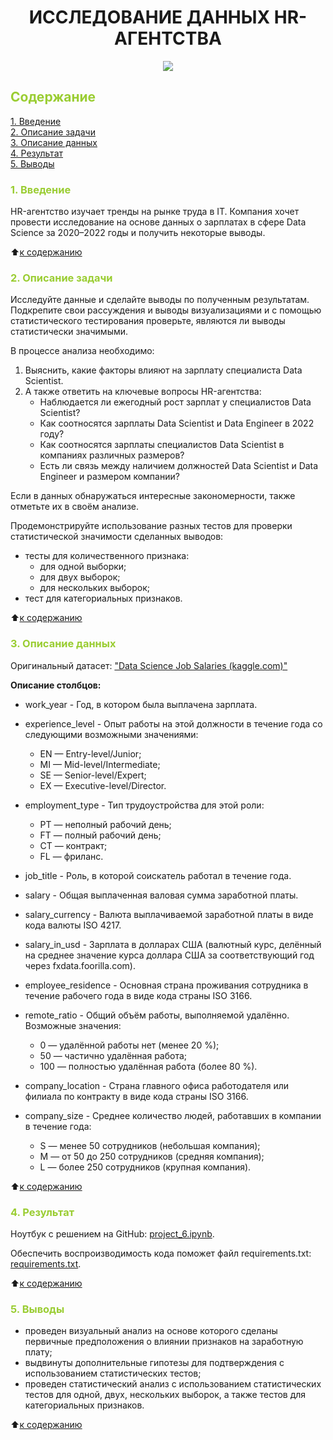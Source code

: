 # <center>ИССЛЕДОВАНИЕ ДАННЫХ HR-АГЕНТСТВА</center>

<center> <img src='https://img.freepik.com/free-vector/futuristic-technology-infographic_23-2148462819.jpg?size=626&ext=jpg&ga=GA1.1.1546980028.1708992000&semt=ais'> </center>


##  <font color = #9ACD32> Содержание </font>

[1. Введение](https://github.com/DmitVasilev/Project-6.-Segmenting-customers-for-an-online-gift-store?tab=readme-ov-file#-1-%D0%B2%D0%B2%D0%B5%D0%B4%D0%B5%D0%BD%D0%B8%D0%B5-)   
[2. Описание задачи](https://github.com/DmitVasilev/Project-6.-Segmenting-customers-for-an-online-gift-store?tab=readme-ov-file#2-%D0%BE%D0%BF%D0%B8%D1%81%D0%B0%D0%BD%D0%B8%D0%B5-%D0%B7%D0%B0%D0%B4%D0%B0%D1%87%D0%B8)   
[3. Описание данных](https://github.com/DmitVasilev/Project-6.-Segmenting-customers-for-an-online-gift-store?tab=readme-ov-file#3-%D0%BE%D0%BF%D0%B8%D1%81%D0%B0%D0%BD%D0%B8%D0%B5-%D0%B4%D0%B0%D0%BD%D0%BD%D1%8B%D1%85)   
[4. Результат](https://github.com/DmitVasilev/Project-6.-Segmenting-customers-for-an-online-gift-store?tab=readme-ov-file#4-%D1%80%D0%B5%D0%B7%D1%83%D0%BB%D1%8C%D1%82%D0%B0%D1%82)                  
[5. Выводы](https://github.com/DmitVasilev/Project-6.-Segmenting-customers-for-an-online-gift-store?tab=readme-ov-file#5-%D0%B2%D1%8B%D0%B2%D0%BE%D0%B4%D1%8B)

### <font color = #9ACD32> 1. Введение </font>

HR-агентство изучает тренды на рынке труда в IT. Компания хочет провести исследование на основе данных о зарплатах в сфере Data Science за 2020–2022 годы и получить некоторые выводы.

:arrow_up:[к содержанию](https://github.com/DmitVasilev/Project-6.-Segmenting-customers-for-an-online-gift-store?tab=readme-ov-file#-%D1%81%D0%BE%D0%B4%D0%B5%D1%80%D0%B6%D0%B0%D0%BD%D0%B8%D0%B5-)     


###  <font color = #9ACD32>2. Описание задачи</font>
            
Исследуйте данные и сделайте выводы по полученным результатам. Подкрепите свои рассуждения и выводы визуализациями и с помощью статистического тестирования проверьте, являются ли выводы статистически значимыми.

В процессе анализа необходимо:

 1. Выяснить, какие факторы влияют на зарплату специалиста Data Scientist.                  
 2. А также ответить на ключевые вопросы HR-агентства:               
     + Наблюдается ли ежегодный рост зарплат у специалистов Data Scientist?                
     + Как соотносятся зарплаты Data Scientist и Data Engineer в 2022 году?              
     + Как соотносятся зарплаты специалистов Data Scientist в компаниях различных размеров?                  
     + Есть ли связь между наличием должностей Data Scientist и Data Engineer и размером компании?                   

Если в данных обнаружаться интересные закономерности, также отметьте их в своём анализе.

Продемонстрируйте использование разных тестов для проверки статистической значимости сделанных выводов:                   

 + тесты для количественного признака:             
     + для одной выборки;              
     + для двух выборок;             
     + для нескольких выборок;           
 + тест для категориальных признаков.

:arrow_up:[к содержанию](https://github.com/DmitVasilev/Project-6.-Segmenting-customers-for-an-online-gift-store?tab=readme-ov-file#-%D1%81%D0%BE%D0%B4%D0%B5%D1%80%D0%B6%D0%B0%D0%BD%D0%B8%D0%B5-)               
                                 
###  <font color = #9ACD32>3. Описание данных</font>

Оригинальный датасет: ["Data Science Job Salaries (kaggle.com)"](https://www.kaggle.com/datasets/ruchi798/data-science-job-salaries)

**Описание столбцов:**               
 + work_year -	Год, в котором была выплачена зарплата.                

 + experience_level - Опыт работы на этой должности в течение года со следующими возможными значениями:              
     + EN — Entry-level/Junior;               
     + MI — Mid-level/Intermediate;               
     + SE — Senior-level/Expert;              
     + EX — Executive-level/Director.                 
 
 + employment_type - Тип трудоустройства для этой роли:                
     + PT — неполный рабочий день;               
     + FT — полный рабочий день;               
     + CT — контракт;                  
     + FL — фриланс.                 

 + job_title - Роль, в которой соискатель работал в течение года.

 + salary - Общая выплаченная валовая сумма заработной платы.

 + salary_currency - Валюта выплачиваемой заработной платы в виде кода валюты ISO 4217.

 + salary_in_usd - Зарплата в долларах США (валютный курс, делённый на среднее значение курса доллара США за соответствующий год через fxdata.foorilla.com).

 + employee_residence - Основная страна проживания сотрудника в течение рабочего года в виде кода страны ISO 3166.

 + remote_ratio - Общий объём работы, выполняемой удалённо. Возможные значения:              
     + 0 — удалённой работы нет (менее 20 %);            
     + 50 — частично удалённая работа;                 
     + 100 — полностью удалённая работа (более 80 %).

 + company_location - Страна главного офиса работодателя или филиала по контракту в виде кода страны ISO 3166.

 + company_size - Среднее количество людей, работавших в компании в течение года:                
     + S — менее 50 сотрудников (небольшая компания);              
     + M — от 50 до 250 сотрудников (средняя компания);              
     + L — более 250 сотрудников (крупная компания).

:arrow_up:[к содержанию](https://github.com/DmitVasilev/Project-6.-Segmenting-customers-for-an-online-gift-store?tab=readme-ov-file#-%D1%81%D0%BE%D0%B4%D0%B5%D1%80%D0%B6%D0%B0%D0%BD%D0%B8%D0%B5-)                    

###  <font color = #9ACD32>4. Результат</font>

Ноутбук с решением на GitHub: [project_6.ipynb](https://github.com/DmitVasilev/Project-6.-Segmenting-customers-for-an-online-gift-store/blob/ca7851879e9f1599b591a612694fb8b3bc4b5acc/Project-6.ipynb).     
 
Обеспечить воспроизводимость кода поможет файл requirements.txt: [requirements.txt](https://github.com/DmitVasilev/PROJECT-6.-Segmenting-customers-for-an-online-gift-store/blob/f218c1a4b3db44b545df9cb8876f6b026a86178f/requirements.txt). 
                        
:arrow_up:[к содержанию](https://github.com/DmitVasilev/Project-6.-Segmenting-customers-for-an-online-gift-store?tab=readme-ov-file#-%D1%81%D0%BE%D0%B4%D0%B5%D1%80%D0%B6%D0%B0%D0%BD%D0%B8%D0%B5-)     


###  <font color = #9ACD32>5. Выводы</font>

 + проведен визуальный анализ на основе которого сделаны первичные предположения о влиянии признаков на заработную плату;
 + выдвинуты дополнительные гипотезы для подтверждения с использованием статистических тестов;
 + проведен статистический анализ с использованием статистических тестов для одной, двух, нескольких выборок, а также тестов для категориальных признаков.
                             
:arrow_up:[к содержанию](https://github.com/DmitVasilev/Project-6.-Segmenting-customers-for-an-online-gift-store?tab=readme-ov-file#-%D1%81%D0%BE%D0%B4%D0%B5%D1%80%D0%B6%D0%B0%D0%BD%D0%B8%D0%B5-)        

